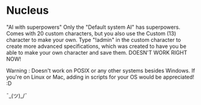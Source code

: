 # Nucleus
 "AI with superpowers"
 Only the "Default system AI" has superpowers.
 Comes with 20 custom characters, but you also use the Custom (13) character to make your own. Type "!admin" in the custom character to create more advanced specifications, which was created to have you be able to make your own character and save them. DOESN'T WORK RIGHT NOW!

 Warning : Doesn't work on POSIX or any other systems besides Windows. If you're on Linux or Mac, adding in scripts for your OS would be appreciated! :D

¯\_(ツ)_/¯